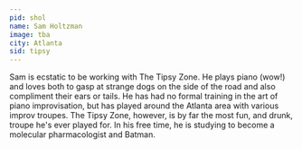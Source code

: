 ```yaml
---
pid: shol
name: Sam Holtzman
image: tba
city: Atlanta
sid: tipsy
---
```

Sam is ecstatic to be working with The Tipsy Zone. He plays piano (wow!) and loves both to gasp at strange dogs on the side of the road and also compliment their ears or tails. He has had no formal training in the art of piano improvisation, but has played around the Atlanta area with various improv troupes. The Tipsy Zone, however, is by far the most fun, and drunk, troupe he's ever played for. In his free time, he is studying to become a molecular pharmacologist and Batman.
